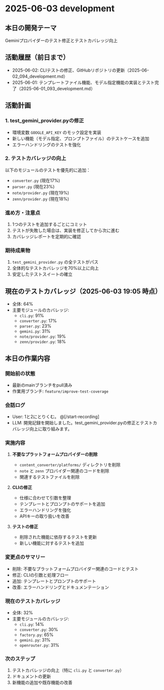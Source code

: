 # 2025-06-03 development

## 本日の開発テーマ

Geminiプロバイダーのテスト修正とテストカバレッジ向上

## 活動履歴（前日まで）

- 2025-06-02: CLIテストの修正、GitHubリポジトリの更新（2025-06-02_094_development.md）
- 2025-06-01: テンプレートファイル機能、モデル指定機能の実装とテスト完了（2025-06-01_093_development.md）

## 活動計画

### 1. test_gemini_provider.pyの修正

- 環境変数 `GOOGLE_API_KEY` のモック設定を実装
- 新しい機能（モデル指定、プロンプトファイル）のテストケースを追加
- エラーハンドリングのテストを強化

### 2. テストカバレッジの向上

以下のモジュールのテストを優先的に追加：
- `converter.py` (現在17%)
- `parser.py` (現在23%)
- `note/provider.py` (現在19%)
- `zenn/provider.py` (現在18%)

### 進め方・注意点

1. 1つのテストを追加するごとにコミット
2. テストが失敗した場合は、実装を修正してから次に進む
3. カバレッジレポートを定期的に確認

### 期待成果物

1. `test_gemini_provider.py` の全テストがパス
2. 全体的なテストカバレッジを70%以上に向上
3. 安定したテストスイートの確立

## 現在のテストカバレッジ（2025-06-03 19:05 時点）

- 全体: 64%
- 主要モジュールのカバレッジ:
  - `cli.py`: 91%
  - `converter.py`: 17%
  - `parser.py`: 23%
  - `gemini.py`: 31%
  - `note/provider.py`: 19%
  - `zenn/provider.py`: 18%

## 本日の作業内容

### 開始前の状態

- 最新のmainブランチをpull済み
- 作業用ブランチ: `feature/improve-test-coverage`

### 会話ログ

- User: 1と2にとりくむ。 @[/start-recording]
- LLM: 開発記録を開始しました。test_gemini_provider.pyの修正とテストカバレッジ向上に取り組みます。

### 実施内容

1. **不要なプラットフォームプロバイダーの削除**
   - `content_converter/platforms/` ディレクトリを削除
   - `note` と `zenn` プロバイダー関連のコードを削除
   - 関連するテストファイルを削除

2. **CLIの修正**
   - 仕様に合わせて引数を整理
   - テンプレートとプロンプトのサポートを追加
   - エラーハンドリングを強化
   - APIキーの取り扱いを改善

3. **テストの修正**
   - 削除された機能に依存するテストを更新
   - 新しい機能に対するテストを追加

### 変更点のサマリー

- 削除: 不要なプラットフォームプロバイダー関連のコードとテスト
- 修正: CLIの引数と処理フロー
- 追加: テンプレートとプロンプトのサポート
- 改善: エラーハンドリングとドキュメンテーション

### 現在のテストカバレッジ

- 全体: 32%
- 主要モジュールのカバレッジ:
  - `cli.py`: 14%
  - `converter.py`: 30%
  - `factory.py`: 65%
  - `gemini.py`: 31%
  - `openrouter.py`: 31%

### 次のステップ

1. テストカバレッジの向上（特に `cli.py` と `converter.py`）
2. ドキュメントの更新
3. 新機能の追加や既存機能の改善
